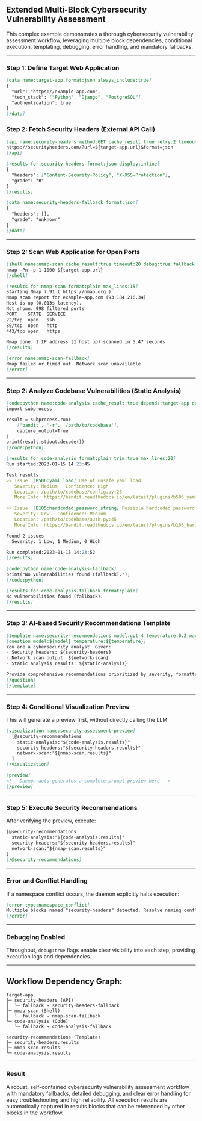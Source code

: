 ## Extended Multi-Block Cybersecurity Vulnerability Assessment

This complex example demonstrates a thorough cybersecurity vulnerability assessment workflow, leveraging multiple block dependencies, conditional execution, templating, debugging, error handling, and mandatory fallbacks.

---

### Step 1: Define Target Web Application
```markdown
[data name:target-app format:json always_include:true]
{
  "url": "https://example-app.com",
  "tech_stack": ["Python", "Django", "PostgreSQL"],
  "authentication": true
}
[/data]
```

### Step 2: Fetch Security Headers (External API Call)
```markdown
[api name:security-headers method:GET cache_result:true retry:2 timeout:10 fallback:security-headers-fallback debug:true]
https://securityheaders.com/?url=${target-app.url}&format=json
[/api]

[results for:security-headers format:json display:inline]
{
  "headers": ["Content-Security-Policy", "X-XSS-Protection"],
  "grade": "B"
}
[/results]

[data name:security-headers-fallback format:json]
{
  "headers": [],
  "grade": "unknown"
}
[/data]
```

---

### Step 2: Scan Web Application for Open Ports
```markdown
[shell name:nmap-scan cache_result:true timeout:20 debug:true fallback:nmap-scan-fallback]
nmap -Pn -p 1-1000 ${target-app.url}
[/shell]

[results for:nmap-scan format:plain max_lines:15]
Starting Nmap 7.91 ( https://nmap.org )
Nmap scan report for example-app.com (93.184.216.34)
Host is up (0.013s latency).
Not shown: 998 filtered ports
PORT    STATE  SERVICE
22/tcp  open   ssh
80/tcp  open   http
443/tcp open   https

Nmap done: 1 IP address (1 host up) scanned in 5.47 seconds
[/results]

[error name:nmap-scan-fallback]
Nmap failed or timed out. Network scan unavailable.
[/error]
```

---

### Step 2: Analyze Codebase Vulnerabilities (Static Analysis)
```markdown
[code:python name:code-analysis cache_result:true depends:target-app debug:true fallback:code-analysis-fallback]
import subprocess

result = subprocess.run(
    ['bandit', '-r', '/path/to/codebase'],
    capture_output=True
)
print(result.stdout.decode())
[/code:python]

[results for:code-analysis format:plain trim:true max_lines:20]
Run started:2023-01-15 14:23:45

Test results:
>> Issue: [B506:yaml_load] Use of unsafe yaml load
   Severity: Medium   Confidence: High
   Location: /path/to/codebase/config.py:23
   More Info: https://bandit.readthedocs.io/en/latest/plugins/b506_yaml_load.html

>> Issue: [B105:hardcoded_password_string] Possible hardcoded password: 'default_pass'
   Severity: Low   Confidence: Medium
   Location: /path/to/codebase/auth.py:45
   More Info: https://bandit.readthedocs.io/en/latest/plugins/b105_hardcoded_password_string.html

Found 2 issues
  Severity: 1 Low, 1 Medium, 0 High

Run completed:2023-01-15 14:23:52
[/results]

[code:python name:code-analysis-fallback]
print("No vulnerabilities found (fallback).");
[/code:python]

[results for:code-analysis-fallback format:plain]
No vulnerabilities found (fallback).
[/results]
```

---

### Step 3: AI-based Security Recommendations Template
```markdown
[template name:security-recommendations model:gpt-4 temperature:0.2 max_tokens:700]
[question model:${model} temperature:${temperature}]
You are a cybersecurity analyst. Given:
- Security headers: ${security-headers}
- Network scan output: ${network-scan}
- Static analysis results: ${static-analysis}

Provide comprehensive recommendations prioritized by severity, formatted clearly.
[/question]
[/template]
```

---

### Step 4: Conditional Visualization Preview
This will generate a preview first, without directly calling the LLM:

```markdown
[visualization name:security-assessment-preview]
  [@security-recommendations
    static-analysis:"${code-analysis.results}"
    security-headers:"${security-headers.results}"
    network-scan:"${nmap-scan.results}"
  ]
[/visualization]

[preview]
<!-- Daemon auto-generates a complete prompt preview here -->
[/preview]
```

---

### Step 5: Execute Security Recommendations
After verifying the preview, execute:

```markdown
[@security-recommendations
  static-analysis:"${code-analysis.results}"
  security-headers:"${security-headers.results}"
  network-scan:"${nmap-scan.results}"
]
[/@security-recommendations]
```

---

### Error and Conflict Handling
If a namespace conflict occurs, the daemon explicitly halts execution:
```markdown
[error type:namespace_conflict]
Multiple blocks named "security-headers" detected. Resolve naming conflict.
[/error]
```

---

### Debugging Enabled
Throughout, `debug:true` flags enable clear visibility into each step, providing execution logs and dependencies.

---

## Workflow Dependency Graph:
```
target-app
├─ security-headers (API)
│  └─ fallback → security-headers-fallback
├─ nmap-scan (Shell)
│  └─ fallback → nmap-scan-fallback
└─ code-analysis (Code)
   └─ fallback → code-analysis-fallback

security-recommendations (Template)
├─ security-headers.results
├─ nmap-scan.results
└─ code-analysis.results
```

---

### Result
A robust, self-contained cybersecurity vulnerability assessment workflow with mandatory fallbacks, detailed debugging, and clear error handling for easy troubleshooting and high reliability. All execution results are automatically captured in results blocks that can be referenced by other blocks in the workflow.